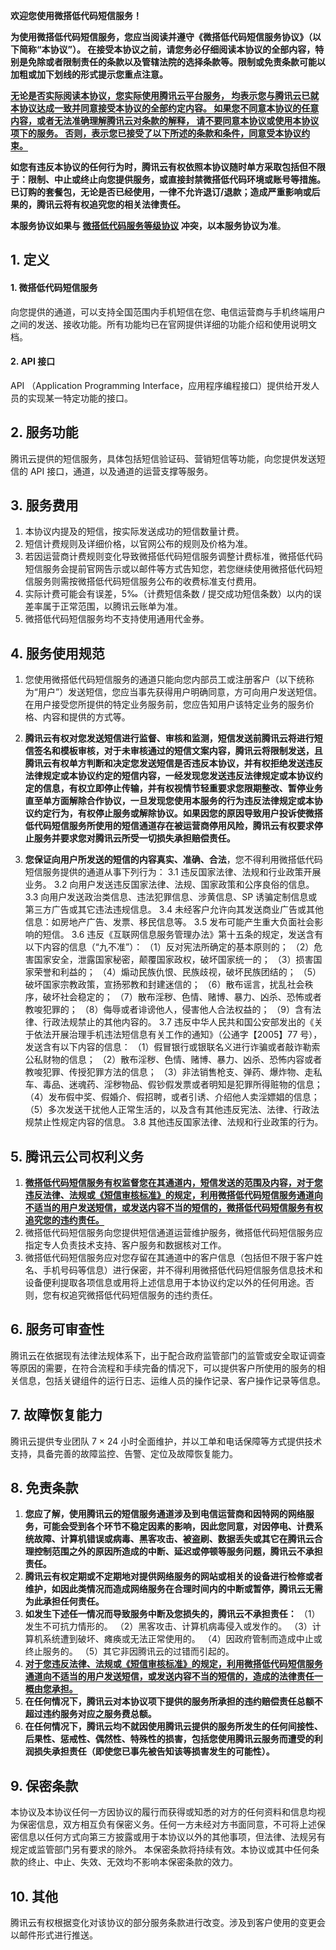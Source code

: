 **欢迎您使用微搭低代码短信服务！**

**为使用微搭低代码短信服务，您应当阅读并遵守《微搭低代码短信服务协议》（以下简称“本协议”）。 在接受本协议之前，请您务必仔细阅读本协议的全部内容，特别是免除或者限制责任的条款以及管辖法院的选择条款等。限制或免责条款可能以加粗或加下划线的形式提示您重点注意。**

**<span style="border-bottom:1px solid black;">无论是否实际阅读本协议，您实际使用腾讯云平台服务， 均表示您与腾讯云已就本协议达成一致并同意接受本协议的全部约定内容。 如果您不同意本协议的任意内容，或者无法准确理解腾讯云对条款的解释， 请不要同意本协议或使用本协议项下的服务。 否则，表示您已接受了以下所述的条款和条件，同意受本协议约束。</span>**

**如您有违反本协议的任何行为时，腾讯云有权依照本协议随时单方采取包括但不限于：限制、中止或终止向您提供服务，或直接封禁微搭低代码环境或账号等措施。已订购的套餐包，无论是否已经使用，一律不允许退订/退款；造成严重影响或后果的，腾讯云将有权追究您的相关法律责任。**

**本服务协议如果与 [微搭低代码服务等级协议](https://cloud.tencent.com/document/product/876/35075) 冲突，以本服务协议为准**。

## 1. 定义

#### 1. 微搭低代码短信服务

向您提供的通道，可以支持全国范围内手机短信在您、电信运营商与手机终端用户之间的发送、接收功能。所有功能均已在官网提供详细的功能介绍和使用说明文档。

#### 2. API 接口

API （Application Programming Interface，应用程序编程接口）提供给开发人员的实现某一特定功能的接口。

## 2. 服务功能

腾讯云提供的短信服务，具体包括短信验证码、营销短信等功能，向您提供发送短信的 API 接口，通道，以及通道的运营支撑等服务。

## 3. 服务费用

1. 本协议内提及的短信，按实际发送成功的短信数量计费。
2. 短信计费规则及详细价格，以官网公布的规则及价格为准。
3. 若因运营商计费规则变化导致微搭低代码短信服务调整计费标准，微搭低代码短信服务会提前官网告示或以邮件等方式告知您，若您继续使用微搭低代码短信服务则需按微搭低代码短信服务公布的收费标准支付费用。
4. 实际计费可能会有误差，5‰（计费短信条数 / 提交成功短信条数）以内的误差率属于正常范围，以腾讯云账单为准。
5. 微搭低代码短信服务均不支持使用通用代金券。

## 4. 服务使用规范

1. 您使用微搭低代码短信服务的通道只能向您内部员工或注册客户（以下统称为“用户”）发送短信，您应当事先获得用户明确同意，方可向用户发送短信。在用户接受您所提供的特定业务服务前，您应告知用户该特定业务的服务价格、内容和提供的方式等。
2. **腾讯云有权对您发送短信进行监督、审核和监测，短信发送前腾讯云将进行短信签名和模板审核，对于未审核通过的短信文案内容，腾讯云将限制发送，且腾讯云有权单方判断和决定您发送短信是否违反本协议，并有权拒绝发送违反法律规定或本协议约定的短信内容，一经发现您发送违反法律规定或本协议约定的信息，有权立即停止传输，并有权视情节轻重要求您限期整改、暂停业务直至单方面解除合作协议，一旦发现您使用本服务的行为违反法律规定或本协议约定行为，有权停止服务或解除协议。如果因您的原因导致用户投诉使微搭低代码短信服务所使用的短信通道存在被运营商停用风险，腾讯云有权要求停止服务并要求您对腾讯云所受一切损失承担赔偿责任。**

3. **您保证向用户所发送的短信的内容真实、准确、合法**，您不得利用微搭低代码短信服务提供的通道从事下列行为：
   3.1 违反国家法律、法规和行业政策开展业务。
   3.2 向用户发送违反国家法律、法规、国家政策和公序良俗的信息。
   3.3 向用户发送政治类信息、违法犯罪信息、涉黄信息、SP 诱骗定制信息或第三方广告或其它违法违规信息。
   3.4 未经客户允许向其发送商业广告或其他信息：如房地产广告、发票、移民信息等。
   3.5 发布可能产生重大负面社会影响的短信。
   3.6 违反《互联网信息服务管理办法》第十五条的规定，发送含有以下内容的信息（“九不准”）：
   （1）反对宪法所确定的基本原则的；
   （2）危害国家安全，泄露国家秘密，颠覆国家政权，破坏国家统一的；
   （3）损害国家荣誉和利益的；
   （4）煽动民族仇恨、民族歧视，破坏民族团结的；
   （5）破坏国家宗教政策，宣扬邪教和封建迷信的；
   （6）散布谣言，扰乱社会秩序，破坏社会稳定的；
   （7）散布淫秽、色情、赌博、暴力、凶杀、恐怖或者教唆犯罪的；
   （8）侮辱或者诽谤他人，侵害他人合法权益的；
   （9）含有法律、行政法规禁止的其他内容的。
   3.7 违反中华人民共和国公安部发出的《关于依法开展治理手机违法短信息有关工作的通知》（公通字【2005】77 号），发送含有以下内容的信息：
   （1）假冒银行或银联名义进行诈骗或者敲诈勒索公私财物的信息；
   （2）散布淫秽、色情、赌博、暴力、凶杀、恐怖内容或者教唆犯罪、传授犯罪方法的信息；
   （3）非法销售枪支、弹药、爆炸物、走私车、毒品、迷魂药、淫秽物品、假钞假发票或者明知是犯罪所得赃物的信息；
   （4）发布假中奖、假婚介、假招聘，或者引诱、介绍他人卖淫嫖娼的信息；
   （5）多次发送干扰他人正常生活的，以及含有其他违反宪法、法律、行政法规禁止性规定内容的信息。
   3.8 其他违反国家法律、法规和行业政策的行为。

## 5. 腾讯云公司权利义务

1. **<span style="border-bottom:1px solid black;">微搭低代码短信服务有权监督您在其通道内，短信发送的范围及内容，对于您违反法律、法规或[《短信审核标准》](https://cloud.tencent.com/document/product/382/13444)的规定，利用微搭低代码短信服务通道向不适当的用户发送短信，或发送内容不当的短信的，微搭低代码短信服务有权追究您的违约责任。</span>**
2. 微搭低代码短信服务向您提供短信通道运营维护服务，微搭低代码短信服务应指定专人负责技术支持、客户服务和数据核对工作。
3. 微搭低代码短信服务应对您存留在其通道中的客户信息（包括但不限于客户姓名、手机号码等信息）进行保密，并不得利用微搭低代码短信服务信息技术和设备便利提取各项信息或用将上述信息用于本协议约定以外的任何用途。否则，您有权追究微搭低代码短信服务的违约责任。

## 6. 服务可审查性

腾讯云在依据现有法律法规体系下，出于配合政府监管部门的监管或安全取证调查等原因的需要，在符合流程和手续完备的情况下，可以提供客户所使用的服务的相关信息，包括关键组件的运行日志、运维人员的操作记录、客户操作记录等信息。

## 7. 故障恢复能力

腾讯云提供专业团队 7 × 24 小时全面维护，并以工单和电话保障等方式提供技术支持，具备完善的故障监控、告警、定位及故障恢复能力。

## 8. 免责条款

1. **您应了解，使用腾讯云的短信服务通道涉及到电信运营商和因特网的网络服务，可能会受到各个环节不稳定因素的影响，因此您同意，对因停电、计费系统故障、计算机错误或病毒、黑客攻击、被盗刷、数据丢失或其它在腾讯云合理控制范围之外的原因所造成的中断、延迟或停顿等服务问题，腾讯云不承担责任。**
2. **腾讯云有权定期或不定期地对提供网络服务的网站或相关的设备进行检修或者维护，如因此类情况而造成网络服务在合理时间内的中断或暂停，腾讯云无需为此承担任何责任。**
3. **如发生下述任一情况而导致服务中断及您损失的，腾讯云不承担责任：**
   （1）发生不可抗力情形的。
   （2）黑客攻击、计算机病毒侵入或发作的。
   （3）计算机系统遭到破坏、瘫痪或无法正常使用的。
   （4）因政府管制而造成中止或终止服务的。
   （5）其它非因腾讯云的过错而引起的。
4. **<span style="border-bottom:1px solid black;">对于您违反法律、法规或<a href="https://cloud.tencent.com/document/product/382/13444">《短信审核标准》</a>的规定，利用微搭低代码短信服务通道向不适当的用户发送短信，或发送内容不当的短信的，造成的法律责任一概由您承担。</span>**
5. **在任何情况下，腾讯云对本协议项下提供的服务所承担的违约赔偿责任总额不超过违约服务对应之服务费总额。**
6. **在任何情况下，腾讯云均不就因使用腾讯云提供的服务所发生的任何间接性、后果性、惩戒性、偶然性、特殊性的损害，包括您使用腾讯云服务而遭受的利润损失承担责任（即使您已事先被告知该等损害发生的可能性）。**

## 9. 保密条款

本协议及本协议任何一方因协议的履行而获得或知悉的对方的任何资料和信息均视为保密信息，双方相互负有保密义务。任何一方未经对方书面同意，不可将上述保密信息以任何方式向第三方披露或用于本协议以外的其他事项，但法律、法规另有规定或监管部门另有要求的除外。
本保密条款将持续有效。本协议或其中任何条款的终止、中止、失效、无效均不影响本保密条款的效力。

## 10. 其他

腾讯云有权根据变化对该协议的部分服务条款进行改变。涉及到客户使用的变更会以邮件形式进行推送。
